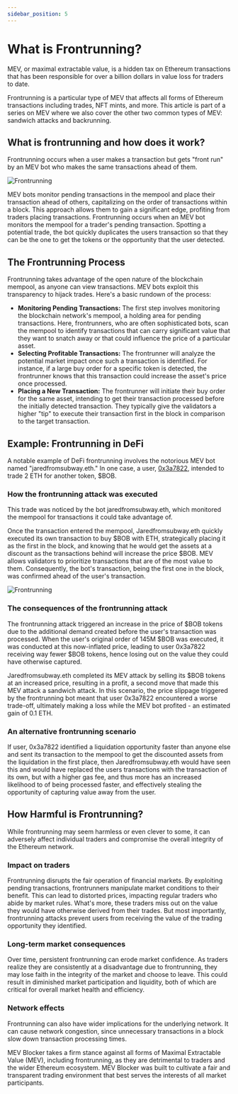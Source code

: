 ```yaml
---
sidebar_position: 5
---
```


# What is Frontrunning? 

MEV, or maximal extractable value, is a hidden tax on Ethereum transactions that has been responsible for over a billion dollars in value loss for traders to date.

Frontrunning is a particular type of MEV that affects all forms of Ethereum transactions including trades, NFT mints, and more. This article is part of a series on MEV where we also cover the other two common types of MEV: sandwich attacks and backrunning.

## What is frontrunning and how does it work?

Frontrunning occurs when a user makes a transaction but gets "front run" by an MEV bot who makes the same transactions ahead of them.

![Frontrunning](/img/mevblocker/Frontrunning_1.webp)

MEV bots monitor pending transactions in the mempool and place their transaction ahead of others, capitalizing on the order of transactions within a block. This approach allows them to gain a significant edge, profiting from traders placing transactions. Frontrunning occurs when an MEV bot monitors the mempool for a trader's pending transaction. Spotting a potential trade, the bot quickly duplicates the users transaction so that they can be the one to get the tokens or the opportunity that the user detected.

## The Frontrunning Process

Frontrunning takes advantage of the open nature of the blockchain mempool, as anyone can view transactions. MEV bots exploit this transparency to hijack trades. Here's a basic rundown of the process:

* **Monitoring Pending Transactions:** The first step involves monitoring the blockchain network's mempool, a holding area for pending transactions. Here, frontrunners, who are often sophisticated bots, scan the mempool to identify transactions that can carry significant value that they want to snatch away or that could influence the price of a particular asset.
* **Selecting Profitable Transactions:** The frontrunner will analyze the potential market impact once such a transaction is identified. For instance, if a large buy order for a specific token is detected, the frontrunner knows that this transaction could increase the asset's price once processed.
* **Placing a New Transaction:** The frontrunner will initiate their buy order for the same asset, intending to get their transaction processed before the initially detected transaction. They typically give the validators a higher "tip" to execute their transaction first in the block in comparison to the target transaction.


## Example: Frontrunning in DeFi
A notable example of DeFi frontrunning involves the notorious MEV bot named "jaredfromsubway.eth." In one case, a user, [0x3a7822](https://zeromev.org/block?num=17508508), intended to trade 2 ETH for another token, $BOB.

### How the frontrunning attack was executed

This trade was noticed by the bot jaredfromsubway.eth, which monitored the mempool for transactions it could take advantage of.

Once the transaction entered the mempool, Jaredfromsubway.eth quickly executed its own transaction to buy $BOB with ETH, strategically placing it as the first in the block, and knowing that he would get the assets at a discount as the transactions behind will increase the price $BOB. MEV allows validators to prioritize transactions that are of the most value to them. Consequently, the bot's transaction, being the first one in the block, was confirmed ahead of the user's transaction.

![Frontrunning](/img/mevblocker/Frontrunning_2.webp)

### The consequences of the frontrunning attack

The frontrunning attack triggered an increase in the price of $BOB tokens due to the additional demand created before the user's transaction was processed. When the user's original order of 145M $BOB was executed, it was conducted at this now-inflated price, leading to user 0x3a7822 receiving way fewer $BOB tokens, hence losing out on the value they could have otherwise captured.

Jaredfromsubway.eth completed its MEV attack by selling its $BOB tokens at an increased price, resulting in a profit, a second move that made this MEV attack a sandwich attack. In this scenario, the price slippage triggered by the frontrunning bot meant that user 0x3a7822 encountered a worse trade-off, ultimately making a loss while the MEV bot profited - an estimated gain of 0.1 ETH.

### An alternative frontrunning scenario

If user, 0x3a7822 identified a liquidation opportunity faster than anyone else and sent its transaction to the mempool to get the discounted assets from the liquidation in the first place, then Jaredfromsubway.eth would have seen this and would have replaced the users transactions with the transaction of its own, but with a higher gas fee, and thus more has an increased likelihood to of being processed faster, and effectively stealing the opportunity of capturing value away from the user.

## How Harmful is Frontrunning?

While frontrunning may seem harmless or even clever to some, it can adversely affect individual traders and compromise the overall integrity of the Ethereum network.

### Impact on traders

Frontrunning disrupts the fair operation of financial markets. By exploiting pending transactions, frontrunners manipulate market conditions to their benefit. This can lead to distorted prices, impacting regular traders who abide by market rules. What's more, these traders miss out on the value they would have otherwise derived from their trades. But most importantly, frontrunning attacks prevent users from receiving the value of the trading opportunity they identified.

### Long-term market consequences

Over time, persistent frontrunning can erode market confidence. As traders realize they are consistently at a disadvantage due to frontrunning, they may lose faith in the integrity of the market and choose to leave. This could result in diminished market participation and liquidity, both of which are critical for overall market health and efficiency.

### Network effects

Frontrunning can also have wider implications for the underlying network. It can cause network congestion, since unnecessary transactions in a block slow down transaction processing times.

MEV Blocker takes a firm stance against all forms of Maximal Extractable Value (MEV), including frontrunning, as they are detrimental to traders and the wider Ethereum ecosystem. MEV Blocker was built to cultivate a fair and transparent trading environment that best serves the interests of all market participants.

